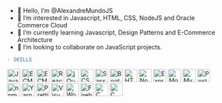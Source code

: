 - 👋 Hello, I’m @AlexandreMundoJS
- 👀 I’m interested in Javascript, HTML, CSS, NodeJS and Oracle Commerce Cloud
- 🌱 I’m currently learning Javascript, Design Patterns and E-Commerce Architecture
- 💞️ I’m looking to collaborate on JavaScript projects.

```diff
- SKILLS
```
<a href="https://developer.mozilla.org/en-US/docs/Web/JavaScript" title="JavaScript"><img
        src="https://github.com/get-icon/geticon/raw/master/icons/javascript.svg" alt="JavaScript" width="30px"
        height="30px"></a>
<a href="https://tc39.es/ecma262/" title="ECMAScript 6"><img
        src="https://github.com/get-icon/geticon/raw/master/icons/es6.svg" alt="ECMAScript 6" width="30px"
        height="30px"></a>
<a href="https://knockoutjs.com/" title="KnockoutJs"><img
        src="https://github.com/get-icon/geticon/raw/master/icons/knockout.svg" alt="ECMAScript 6" width="30px" height="30px"></a>
<a href="https://reactjs.org/" title="React"><img src="https://github.com/get-icon/geticon/raw/master/icons/react.svg"
        alt="React" width="30px" height="30px"></a>
<a href="https://jquery.com/" title="jQuery"><img
        src="https://github.com/get-icon/geticon/raw/master/icons/jquery-icon.svg" alt="jQuery" width="30px"
        height="30px"></a>
<a href="https://www.w3.org/TR/CSS/" title="CSS3"><img
        src="https://github.com/get-icon/geticon/raw/master/icons/css-3.svg" alt="CSS3" width="30px" height="30px"></a>
<a href="https://sass-lang.com/" title="Sass"><img src="https://github.com/get-icon/geticon/raw/master/icons/sass.svg"
        alt="Sass" width="30px" height="30px"></a>
<a href="https://getbootstrap.com/" title="Bootstrap"><img
        src="https://github.com/get-icon/geticon/raw/master/icons/bootstrap.svg" alt="Bootstrap" width="30px"
        height="30px"></a>
<a href="https://www.w3.org/TR/html5/" title="HTML5"><img
        src="https://github.com/get-icon/geticon/raw/master/icons/html-5.svg" alt="HTML5" width="30px"
        height="30px"></a>
<a href="https://nodejs.org/" title="Node.js"><img
        src="https://github.com/get-icon/geticon/raw/master/icons/nodejs-icon.svg" alt="Node.js" width="30px"
        height="30px"></a>
<a href="https://expressjs.com/" title="Express"><img
        src="https://github.com/get-icon/geticon/raw/master/icons/express.svg" alt="Express" width="30px"
        height="30px"></a>
<a href="https://www.mongodb.org/" title="MongoDB"><img
        src="https://github.com/get-icon/geticon/raw/master/icons/mongodb-icon.svg" alt="MongoDB" width="30px"
        height="30px"></a>
<a href="https://dev.mysql.com/" title="MySQL"><img src="https://github.com/get-icon/geticon/raw/master/icons/mysql.svg"
        alt="MySQL" width="30px" height="30px"></a>
<a href="https://www.postgresql.org/" title="PostgreSQL"><img
        src="https://github.com/get-icon/geticon/raw/master/icons/postgresql.svg" alt="PostgreSQL" width="30px"
        height="30px"></a>
<a href="https://www.npmjs.com/" title="npm"><img src="https://github.com/get-icon/geticon/raw/master/icons/npm.svg"
        alt="npm" width="30px" height="30px"></a>
<a href="https://yarnpkg.com/" title="Yarn"><img src="https://github.com/get-icon/geticon/raw/master/icons/yarn.svg"
        alt="Yarn" width="30px" height="30px"></a>
<a href="https://prettier.io/" title="Prettier"><img
        src="https://github.com/get-icon/geticon/raw/master/icons/prettier.svg" alt="Prettier" width="30px"
        height="30px"></a>
<a href="https://code.visualstudio.com/" title="Visual Studio Code"><img
        src="https://github.com/get-icon/geticon/raw/master/icons/visual-studio-code.svg" alt="Visual Studio Code"
        width="30px" height="30px"></a>
<a href="https://wordpress.org/" title="WordPress"><img
        src="https://github.com/get-icon/geticon/raw/master/icons/wordpress-icon.svg" alt="WordPress" width="30px"
        height="30px"></a>
<a href="https://www.firebase.com/" title="Firebase"><img
        src="https://github.com/get-icon/geticon/raw/master/icons/firebase.svg" alt="Firebase" width="30px"
        height="30px"></a>
<a href="https://en.wikipedia.org/wiki/C_(programming_language)" title="C"><img
        src="https://github.com/get-icon/geticon/raw/master/icons/c.svg" alt="C" width="30px" height="30px"></a>
<a href="https://lesscss.org/" title="Less"><img
        src="https://github.com/get-icon/geticon/raw/master/icons/less.svg" alt="C" width="30px" height="30px"></a>
